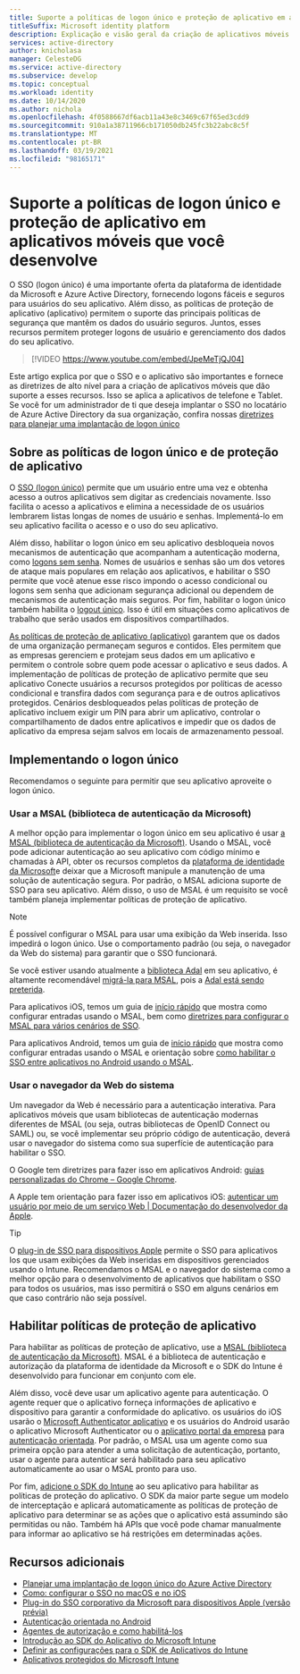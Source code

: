 ```yaml
---
title: Suporte a políticas de logon único e proteção de aplicativo em aplicativos móveis que você desenvolve | Azure
titleSuffix: Microsoft identity platform
description: Explicação e visão geral da criação de aplicativos móveis que dão suporte a políticas de logon único e de proteção de aplicativo usando a plataforma de identidade da Microsoft e a integração com o Azure Active Directory.
services: active-directory
author: knicholasa
manager: CelesteDG
ms.service: active-directory
ms.subservice: develop
ms.topic: conceptual
ms.workload: identity
ms.date: 10/14/2020
ms.author: nichola
ms.openlocfilehash: 4f0588667df6acb11a43e8c3469c67f65ed3cdd9
ms.sourcegitcommit: 910a1a38711966cb171050db245fc3b22abc8c5f
ms.translationtype: MT
ms.contentlocale: pt-BR
ms.lasthandoff: 03/19/2021
ms.locfileid: "98165171"
---
```

# <a name="support-single-sign-on-and-app-protection-policies-in-mobile-apps-you-develop"></a>Suporte a políticas de logon único e proteção de aplicativo em aplicativos móveis que você desenvolve

O SSO (logon único) é uma importante oferta da plataforma de identidade da Microsoft e Azure Active Directory, fornecendo logons fáceis e seguros para usuários do seu aplicativo. Além disso, as políticas de proteção de aplicativo (aplicativo) permitem o suporte das principais políticas de segurança que mantêm os dados do usuário seguros. Juntos, esses recursos permitem proteger logons de usuário e gerenciamento dos dados do seu aplicativo.

> [!VIDEO https://www.youtube.com/embed/JpeMeTjQJ04]

Este artigo explica por que o SSO e o aplicativo são importantes e fornece as diretrizes de alto nível para a criação de aplicativos móveis que dão suporte a esses recursos. Isso se aplica a aplicativos de telefone e Tablet. Se você for um administrador de ti que deseja implantar o SSO no locatário de Azure Active Directory da sua organização, confira nossas [diretrizes para planejar uma implantação de logon único](../manage-apps/plan-sso-deployment.md)

## <a name="about-single-sign-on-and-app-protection-policies"></a>Sobre as políticas de logon único e de proteção de aplicativo

O [SSO (logon único)](../manage-apps/plan-sso-deployment.md) permite que um usuário entre uma vez e obtenha acesso a outros aplicativos sem digitar as credenciais novamente. Isso facilita o acesso a aplicativos e elimina a necessidade de os usuários lembrarem listas longas de nomes de usuário e senhas. Implementá-lo em seu aplicativo facilita o acesso e o uso do seu aplicativo.

Além disso, habilitar o logon único em seu aplicativo desbloqueia novos mecanismos de autenticação que acompanham a autenticação moderna, como [logons sem senha](../authentication/concept-authentication-passwordless.md). Nomes de usuários e senhas são um dos vetores de ataque mais populares em relação aos aplicativos, e habilitar o SSO permite que você atenue esse risco impondo o acesso condicional ou logons sem senha que adicionam segurança adicional ou dependem de mecanismos de autenticação mais seguros. Por fim, habilitar o logon único também habilita o [logout único](v2-protocols-oidc.md#single-sign-out). Isso é útil em situações como aplicativos de trabalho que serão usados em dispositivos compartilhados.

[As políticas de proteção de aplicativo (aplicativo)](/mem/intune/apps/app-protection-policy) garantem que os dados de uma organização permaneçam seguros e contidos. Eles permitem que as empresas gerenciem e protejam seus dados em um aplicativo e permitem o controle sobre quem pode acessar o aplicativo e seus dados. A implementação de políticas de proteção de aplicativo permite que seu aplicativo Conecte usuários a recursos protegidos por políticas de acesso condicional e transfira dados com segurança para e de outros aplicativos protegidos. Cenários desbloqueados pelas políticas de proteção de aplicativo incluem exigir um PIN para abrir um aplicativo, controlar o compartilhamento de dados entre aplicativos e impedir que os dados de aplicativo da empresa sejam salvos em locais de armazenamento pessoal.

## <a name="implementing-single-sign-on"></a>Implementando o logon único

Recomendamos o seguinte para permitir que seu aplicativo aproveite o logon único.

### <a name="use-the-microsoft-authentication-library-msal"></a>Usar a MSAL (biblioteca de autenticação da Microsoft)

A melhor opção para implementar o logon único em seu aplicativo é usar [a MSAL (biblioteca de autenticação da Microsoft)](msal-overview.md). Usando o MSAL, você pode adicionar autenticação ao seu aplicativo com código mínimo e chamadas à API, obter os recursos completos da [plataforma de identidade da Microsoft](./index.yml)e deixar que a Microsoft manipule a manutenção de uma solução de autenticação segura. Por padrão, o MSAL adiciona suporte de SSO para seu aplicativo. Além disso, o uso de MSAL é um requisito se você também planeja implementar políticas de proteção de aplicativo.

> [!NOTE]
> É possível configurar o MSAL para usar uma exibição da Web inserida. Isso impedirá o logon único. Use o comportamento padrão (ou seja, o navegador da Web do sistema) para garantir que o SSO funcionará.

Se você estiver usando atualmente a [biblioteca Adal](../azuread-dev/active-directory-authentication-libraries.md) em seu aplicativo, é altamente recomendável [migrá-la para MSAL](msal-migration.md), pois a [Adal está sendo preterida](https://techcommunity.microsoft.com/t5/azure-active-directory-identity/update-your-applications-to-use-microsoft-authentication-library/ba-p/1257363).

Para aplicativos iOS, temos um guia de [início rápido](quickstart-v2-ios.md) que mostra como configurar entradas usando o MSAL, bem como [diretrizes para configurar o MSAL para vários cenários de SSO](single-sign-on-macos-ios.md).

Para aplicativos Android, temos um guia de [início rápido](quickstart-v2-android.md) que mostra como configurar entradas usando o MSAL e orientação sobre [como habilitar o SSO entre aplicativos no Android usando o MSAL](msal-android-single-sign-on.md).

### <a name="use-the-system-web-browser"></a>Usar o navegador da Web do sistema

Um navegador da Web é necessário para a autenticação interativa. Para aplicativos móveis que usam bibliotecas de autenticação modernas diferentes de MSAL (ou seja, outras bibliotecas de OpenID Connect ou SAML) ou, se você implementar seu próprio código de autenticação, deverá usar o navegador do sistema como sua superfície de autenticação para habilitar o SSO.

O Google tem diretrizes para fazer isso em aplicativos Android: [guias personalizadas do Chrome – Google Chrome](https://developer.chrome.com/multidevice/android/customtabs).

A Apple tem orientação para fazer isso em aplicativos iOS: [autenticar um usuário por meio de um serviço Web | Documentação do desenvolvedor da Apple](https://developer.apple.com/documentation/authenticationservices/authenticating_a_user_through_a_web_service).

> [!TIP]
> O [plug-in de SSO para dispositivos Apple](apple-sso-plugin.md) permite o SSO para aplicativos Ios que usam exibições da Web inseridas em dispositivos gerenciados usando o Intune. Recomendamos o MSAL e o navegador do sistema como a melhor opção para o desenvolvimento de aplicativos que habilitam o SSO para todos os usuários, mas isso permitirá o SSO em alguns cenários em que caso contrário não seja possível.

## <a name="enable-app-protection-policies"></a>Habilitar políticas de proteção de aplicativo

Para habilitar as políticas de proteção de aplicativo, use a [MSAL (biblioteca de autenticação da Microsoft)](msal-overview.md). MSAL é a biblioteca de autenticação e autorização da plataforma de identidade da Microsoft e o SDK do Intune é desenvolvido para funcionar em conjunto com ele.

Além disso, você deve usar um aplicativo agente para autenticação. O agente requer que o aplicativo forneça informações de aplicativo e dispositivo para garantir a conformidade do aplicativo. os usuários do iOS usarão o [Microsoft Authenticator aplicativo](../user-help/user-help-auth-app-sign-in.md) e os usuários do Android usarão o aplicativo Microsoft Authenticator ou o [aplicativo portal da empresa](https://play.google.com/store/apps/details?id=com.microsoft.windowsintune.companyportal) para [autenticação orientada](./msal-android-single-sign-on.md). Por padrão, o MSAL usa um agente como sua primeira opção para atender a uma solicitação de autenticação, portanto, usar o agente para autenticar será habilitado para seu aplicativo automaticamente ao usar o MSAL pronto para uso.

Por fim, [adicione o SDK do Intune](/mem/intune/developer/app-sdk-get-started) ao seu aplicativo para habilitar as políticas de proteção do aplicativo. O SDK da maior parte segue um modelo de interceptação e aplicará automaticamente as políticas de proteção de aplicativo para determinar se as ações que o aplicativo está assumindo são permitidas ou não. Também há APIs que você pode chamar manualmente para informar ao aplicativo se há restrições em determinadas ações.

## <a name="additional-resources"></a>Recursos adicionais

- [Planejar uma implantação de logon único do Azure Active Directory](../manage-apps/plan-sso-deployment.md)
- [Como: configurar o SSO no macOS e no iOS](single-sign-on-macos-ios.md)
- [Plug-in do SSO corporativo da Microsoft para dispositivos Apple (versão prévia)](apple-sso-plugin.md)
- [Autenticação orientada no Android](./msal-android-single-sign-on.md)
- [Agentes de autorização e como habilitá-los](./msal-android-single-sign-on.md)
- [Introdução ao SDK do Aplicativo do Microsoft Intune](/mem/intune/developer/app-sdk-get-started)
- [Definir as configurações para o SDK de Aplicativos do Intune](/mem/intune/developer/app-sdk-ios#configure-settings-for-the-intune-app-sdk)
- [Aplicativos protegidos do Microsoft Intune](/mem/intune/apps/apps-supported-intune-apps)
